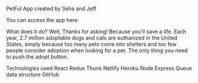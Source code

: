 PetFul App created by Seha and Jeff

You can access the app here:

What does it do?
Well, Thanks for asking! Because you'll save a life. Each year, 2.7 million adoptable dogs and cats are euthanized in the United States, simply because too many pets come into shelters and too few people consider adoption when looking for a pet. The only thing you need to push the adopt button. 

Technologies used
React
Redux
Thunk
Netlify
Heroku
Node
Express
Queue data structure
GitHub
